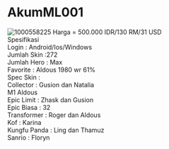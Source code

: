 # AkumML001
![1000558225](https://github.com/user-attachments/assets/7e988d97-41c8-4b43-a960-0811284a8f97)
Harga = 500.000 IDR/130 RM/31 USD<br>
Spesifikasi <br>
Login : Android/Ios/Windows <br>
Jumlah Skin :272 <br>
Jumlah Hero : Max <br>
Favorite : Aldous 1980 wr 61% <br>
Spec Skin : <br>
Collector : Gusion dan Natalia <br>
M1 Aldous <br>
Epic Limit : Zhask dan Gusion <br>
Epic Biasa : 32 <br>
Transformer : Roger dan Aldous <br>
Kof : Karina <br>
Kungfu Panda : Ling dan Thamuz <br>
Sanrio : Floryn <br>


